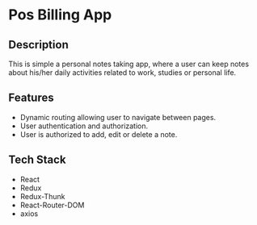 
# Pos Billing App
## Description

This is simple a personal notes taking app, where a user can keep notes about his/her daily activities related to work, studies or personal life.


## Features
- Dynamic routing allowing user to navigate between pages.
- User authentication and authorization.
- User is authorized to add, edit or delete a note.

## Tech Stack

- React
- Redux 
- Redux-Thunk
- React-Router-DOM
- axios 

